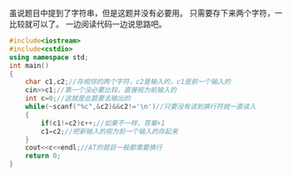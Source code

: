 虽说题目中提到了字符串，但是这题并没有必要用。
只需要存下来两个字符，一比较就可以了。
一边阅读代码一边说思路吧。
```cpp
#include<iostream>
#include<cstdio>
using namespace std;
int main()
{
	char c1,c2;//存相邻的两个字符，c2是输入的，c1是前一个输入的
	cin>>c1;//第一个没必要比较，直接视为前输入的
	int c=0;//这就是此题要去输出的
	while(~scanf("%c",&c2)&&c2!='\n')//只要没有读到换行符就一直读入
	{
		if(c1!=c2)c++;//如果不一样，答案+1
		c1=c2;//把新输入的视为前一个输入的存起来
	}
	cout<<c<<endl;//AT的题目一般都需要换行
	return 0;
}
```

